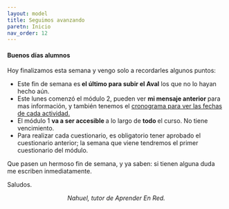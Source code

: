 ```yaml
---
layout: model
title: Seguimos avanzando
paretn: Inicio
nav_order: 12
---
```

<h4>Buenos días alumnos</h4>
<p>Hoy finalizamos esta semana y vengo solo a recordarles algunos puntos:</p>
<ul>
<li>Este fin de semana es<b> el último para subir el Aval</b> los que no lo hayan hecho aún.</li>
<li>Este lunes comenzó el módulo 2, pueden ver <b>mi mensaje anterior </b>para mas información, y también tenemos el <a href="https://www.edu.campusaprenderenred.com/pluginfile.php/4273/mod_resource/content/1/crono2.pdf" target="_blank" rel="noreferrer noopener">cronograma para ver las fechas de cada actividad.</a></li>
<li>El módulo 1 <b>va a ser accesible </b>a lo largo de <b>todo </b>el curso. No tiene vencimiento.</li>
<li>Para realizar cada cuestionario, es obligatorio tener aprobado el cuestionario anterior; la semana que viene tendremos el primer cuestionario del módulo.</li>
</ul>
<p>Que pasen un hermoso fin de semana, y ya saben: si tienen alguna duda me escriben inmediatamente.</p>
<p>Saludos.</p>
<p style="text-align:center;"><i>Nahuel, tutor de Aprender En Red.</i></p>
